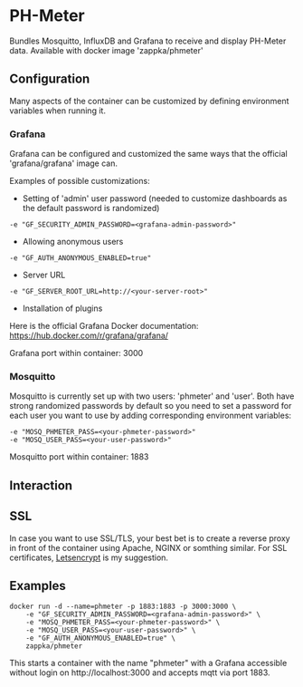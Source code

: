 # PH-Meter
Bundles Mosquitto, InfluxDB and Grafana to receive and display PH-Meter data.
Available with docker image 'zappka/phmeter'

## Configuration

Many aspects of the container can be customized by defining environment variables when running it.

### Grafana

Grafana can be configured and customized the same ways that the official  'grafana/grafana' image can.

Examples of possible customizations:

* Setting of 'admin' user password (needed to customize dashboards as the default password is randomized)
```
-e "GF_SECURITY_ADMIN_PASSWORD=<grafana-admin-password>"
```
* Allowing anonymous users
```
-e "GF_AUTH_ANONYMOUS_ENABLED=true"
```
* Server URL
```
-e "GF_SERVER_ROOT_URL=http://<your-server-root>"
```
* Installation of plugins

Here is the official Grafana Docker documentation: https://hub.docker.com/r/grafana/grafana/

Grafana port within container: 3000

### Mosquitto

Mosquitto is currently set up with two users: 'phmeter' and 'user'. Both have strong randomized passwords by default so you need to set a password for each user you want to use by adding corresponding environment variables:

```
-e "MOSQ_PHMETER_PASS=<your-phmeter-password>"
-e "MOSQ_USER_PASS=<your-user-password>"
```
Mosquitto port within container: 1883

## Interaction

## SSL

In case you want to use SSL/TLS, your best bet is to create a reverse proxy in front of the container using Apache, NGINX or somthing similar. For SSL certificates, [Letsencrypt](https://letsencrypt.org/) is my suggestion.

## Examples

```
docker run -d --name=phmeter -p 1883:1883 -p 3000:3000 \
    -e "GF_SECURITY_ADMIN_PASSWORD=<grafana-admin-password>" \
    -e "MOSQ_PHMETER_PASS=<your-phmeter-password>" \
    -e "MOSQ_USER_PASS=<your-user-password>" \
    -e "GF_AUTH_ANONYMOUS_ENABLED=true" \
    zappka/phmeter
```
This starts a container with the name "phmeter" with a Grafana accessible without login on http://localhost:3000 and accepts mqtt via port 1883.